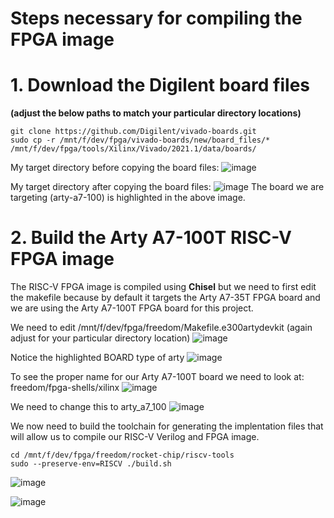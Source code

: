# Steps necessary for compiling the FPGA image

# 1. Download the Digilent board files
__(adjust the below paths to match your particular directory locations)__
```
git clone https://github.com/Digilent/vivado-boards.git
sudo cp -r /mnt/f/dev/fpga/vivado-boards/new/board_files/* /mnt/f/dev/fpga/tools/Xilinx/Vivado/2021.1/data/boards/
```
My target directory before copying the board files:
![image](https://user-images.githubusercontent.com/8312541/132749166-c2ae15ce-b775-4525-b124-95ba3be2eee9.png)

My target directory after copying the board files:
![image](https://user-images.githubusercontent.com/8312541/132750982-d3ba05dd-079c-4210-bdea-47b2dfb27ea0.png)
The board we are targeting (arty-a7-100) is highlighted in the above image.

# 2. Build the Arty A7-100T RISC-V FPGA image
The RISC-V FPGA image is compiled using __Chisel__ but we need to first edit the makefile because by default it targets the Arty A7-35T FPGA board and we are using the Arty A7-100T FPGA board for this project.

We need to edit /mnt/f/dev/fpga/freedom/Makefile.e300artydevkit (again adjust for your particular directory location)
![image](https://user-images.githubusercontent.com/8312541/132752022-b364ef66-8a14-41fe-b80f-76c78f556041.png)

Notice the highlighted BOARD type of arty
![image](https://user-images.githubusercontent.com/8312541/132753217-c2b4f68c-f682-45fd-923c-73154bc22347.png)

To see the proper name for our Arty A7-100T board we need to look at: freedom/fpga-shells/xilinx
![image](https://user-images.githubusercontent.com/8312541/132754453-532bf685-5fed-4453-b11e-130d770b4a56.png)

We need to change this to arty_a7_100
![image](https://user-images.githubusercontent.com/8312541/132752936-9b4700fd-7765-4817-b360-0db7d7f3aa78.png)

We now need to build the toolchain for generating the implentation files that will allow us to compile our RISC-V Verilog and FPGA image.
```
cd /mnt/f/dev/fpga/freedom/rocket-chip/riscv-tools
sudo --preserve-env=RISCV ./build.sh
```
![image](https://user-images.githubusercontent.com/8312541/132760058-c6a96d01-9937-4430-8f2c-b145d99be0c3.png)

![image](https://user-images.githubusercontent.com/8312541/132770533-fbc6999a-61c8-44f3-a135-e259c540c623.png)



